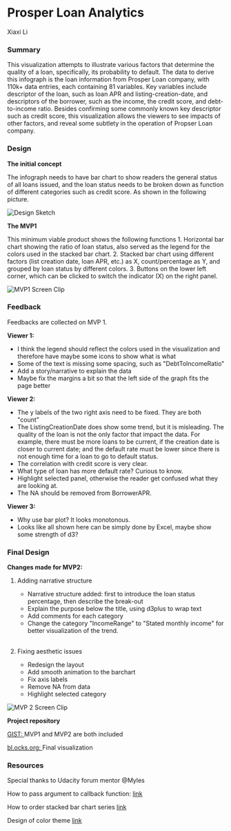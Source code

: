 Prosper Loan Analytics
========================
Xiaxi Li



### Summary ###
This visualization attempts to illustrate various factors that determine the quality of a loan, specifically, its probability to default. The data to derive this infograph is the loan information from Prosper Loan company, with 110k+ data entries, each containing 81 variables. Key variables include descriptor of the loan, such as loan APR and listing-creation-date, and descriptors of the borrower, such as the income, the credit score, and debt-to-income ratio. Besides confirming some commonly known key descriptor such as credit score, this visualization allows the viewers to see impacts of other factors, and reveal some subtlety in the operation of Propser Loan company.


### Design ###

**The initial concept**

The infograph needs to have bar chart to show readers the general status of all loans issued, and the loan status needs to be broken down as function of different categories such as credit score. As shown in the following picture.

![Design Sketch](https://github.com/xiaxili2004/ProsperLoanAnalytics-XiaxiLi/blob/master/sketch.png)

 
**The MVP1**

This minimum viable product shows the following functions
	1. Horizontal bar chart showing the ratio of loan status, also served as the legend for the colors used in the stacked bar chart.
	2. Stacked bar chart using different factors (list creation date, loan APR, etc.) as X, count/percentage as Y, and grouped by loan status by different colors.
	3. Buttons on the lower left corner, which can be clicked to switch the indicator (X) on the right panel.

![MVP1 Screen Clip](https://github.com/xiaxili2004/ProsperLoanAnalytics-XiaxiLi/blob/master/MVP1.png)

### Feedback ###

Feedbacks are collected on MVP 1.

**Viewer 1:**
	
* I think the legend should reflect the colors used in the visualization and therefore have maybe some icons to show what is what
* Some of the text is missing some spacing, such as "DebtToIncomeRatio"
* Add a story/narrative to explain the data
* Maybe fix the margins a bit so that the left side of the graph fits the page better

**Viewer 2:**

* The y labels of the two right axis need to be fixed. They are both "count"
* The ListingCreationDate does show some trend, but it is misleading. The quality of the loan is not the only factor that impact the data. For example, there must be more loans to be current, if the creation date is closer to current date; and the default rate must be lower since there is not enough time for a loan to go to default status. 
* The correlation with credit score is very clear.
* What type of loan has more default rate? Curious to know.
* Highlight selected panel, otherwise the reader get confused what they are looking at.
* The NA should be removed from BorrowerAPR.

**Viewer 3:**

* Why use bar plot? It looks monotonous.
* Looks like all shown here can be simply done by Excel, maybe show some strength of d3?


### Final Design ###
**Changes made for MVP2:**
	
1. Adding narrative structure
	* Narrative structure added: first to introduce the loan status percentage, then describe the break-out
	* Explain the purpose below the title, using d3plus to wrap text
	* Add comments for each category
	* Change the category "IncomeRange" to "Stated monthly income" for better visualization of the trend.
<br><br>
             
2. Fixing aesthetic issues
	* Redesign the layout
	* Add smooth animation to the barchart
	* Fix axis labels
	* Remove NA from data
	* Highlight selected category


![MVP 2 Screen Clip](https://github.com/xiaxili2004/ProsperLoanAnalytics-XiaxiLi/blob/master/MVP2.png)

 
**Project repository**

[GIST: ](https://gist.github.com/xiaxili2004/6e7ad2a48f4ddc61ecd1e57c04013899)
MVP1 and MVP2 are both included

[bl.ocks.org: ](http://bl.ocks.org/xiaxili2004/raw/6e7ad2a48f4ddc61ecd1e57c04013899/) Final visualization


### Resources ###

Special thanks to Udacity forum mentor @Myles

How to pass argument to callback function:
	[link](http://stackoverflow.com/questions/3458553/javascript-passing-parameters-to-a-callback-function)

How to order stacked bar chart series
	[link](http://stackoverflow.com/questions/25015266/ordering-columns-in-a-stacked-bar-chart-dimple)

Design of color theme
	[link](http://paletton.com/)
